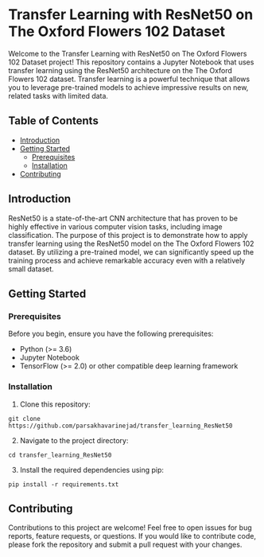 
# Transfer Learning with ResNet50 on The Oxford Flowers 102  Dataset


Welcome to the Transfer Learning with ResNet50 on The Oxford Flowers 102 Dataset project! This repository contains a Jupyter Notebook that uses transfer learning using the ResNet50 architecture on the The Oxford Flowers 102  dataset. Transfer learning is a powerful technique that allows you to leverage pre-trained models to achieve impressive results on new, related tasks with limited data.

## Table of Contents

- [Introduction](#introduction)
- [Getting Started](#getting-started)
  - [Prerequisites](#prerequisites)
  - [Installation](#installation)
- [Contributing](#contributing)


## Introduction

ResNet50 is a state-of-the-art CNN architecture that has proven to be highly effective in various computer vision tasks, including image classification. The purpose of this project is to demonstrate how to apply transfer learning using the ResNet50 model on the The Oxford Flowers 102 dataset. By utilizing a pre-trained model, we can significantly speed up the training process and achieve remarkable accuracy even with a relatively small dataset.

## Getting Started

### Prerequisites

Before you begin, ensure you have the following prerequisites:

- Python (>= 3.6)
- Jupyter Notebook
- TensorFlow (>= 2.0) or other compatible deep learning framework

### Installation

1. Clone this repository:

```
git clone https://github.com/parsakhavarinejad/transfer_learning_ResNet50
```

2. Navigate to the project directory:

```
cd transfer_learning_ResNet50
```

3. Install the required dependencies using pip:

```
pip install -r requirements.txt
```


## Contributing

Contributions to this project are welcome! Feel free to open issues for bug reports, feature requests, or questions. If you would like to contribute code, please fork the repository and submit a pull request with your changes.
